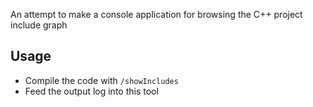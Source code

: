 An attempt to make a console application for browsing the C++ project include graph

## Usage
* Compile the code with `/showIncludes`
* Feed the output log into this tool



